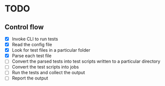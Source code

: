 # TODO

## Control flow
- [x] Invoke CLI to run tests
- [x] Read the config file
- [x] Look for test files in a particular folder
- [x] Parse each test file
- [ ] Convert the parsed tests into test scripts written to a particular directory
- [ ] Convert the test scripts into jobs
- [ ] Run the tests and collect the output
- [ ] Report the output
